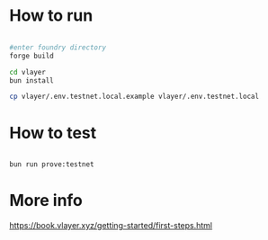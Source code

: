# How to run
```bash

#enter foundry directory
forge build

cd vlayer
bun install

cp vlayer/.env.testnet.local.example vlayer/.env.testnet.local
```

# How to test

```bash

bun run prove:testnet
```

# More info
https://book.vlayer.xyz/getting-started/first-steps.html